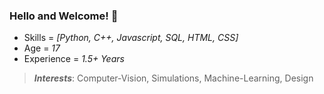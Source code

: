 ### Hello and Welcome! 🤗
- Skills = *[Python, C++, Javascript, SQL, HTML, CSS]*
- Age = *17*
- Experience = *1.5+ Years* 
> _**Interests**_: Computer-Vision, Simulations, Machine-Learning, Design
